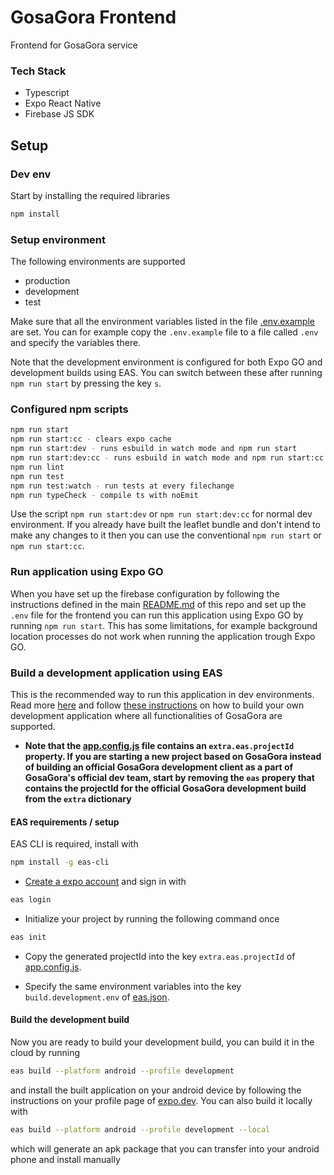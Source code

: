 # GosaGora Frontend
Frontend for GosaGora service

### Tech Stack
- Typescript
- Expo React Native
- Firebase JS SDK

## Setup

### Dev env
Start by installing the required libraries

```bash
npm install
```

### Setup environment
The following environments are supported
- production
- development
- test

Make sure that all the environment variables listed in the file [.env.example](https://github.com/kordaniel/gosagora/blob/main/frontend/.env.example) are set. You can for example copy the `.env.example` file to a file called `.env` and specify the variables there.

Note that the development environment is configured for both Expo GO and development builds using EAS. You can switch between these after running `npm run start` by pressing the key `s`.

### Configured npm scripts
```bash
npm run start
npm run start:cc - clears expo cache
npm run start:dev - runs esbuild in watch mode and npm run start
npm run start:dev:cc - runs esbuild in watch mode and npm run start:cc
npm run lint
npm run test
npm run test:watch - run tests at every filechange
npm run typeCheck - compile ts with noEmit
```
Use the script `npm run start:dev` or `npm run start:dev:cc` for normal dev environment. If you already have built the leaflet bundle and don't intend to make any changes to it then you can use the conventional `npm run start` or `npm run start:cc`.

### Run application using Expo GO
When you have set up the firebase configuration by following the instructions defined in the main [README.md](https://github.com/kordaniel/gosagora/blob/main/README.md) of this repo and set up the `.env` file for the frontend you can run this application using Expo GO by running `npm run start`. This has some limitations, for example background location processes do not work when running the application trough Expo GO.

### Build a development application using EAS
This is the recommended way to run this application in dev environments. Read more [here](https://docs.expo.dev/develop/development-builds/introduction/) and follow [these instructions](https://docs.expo.dev/tutorial/eas/configure-development-build/#initialize-a-development-build) on how to build your own development application where all functionalities of GosaGora are supported.

- **Note that the [app.config.js](https://github.com/kordaniel/gosagora/blob/main/frontend/app.config.js) file contains an `extra.eas.projectId` property. If you are starting a new project based on GosaGora instead of building an official GosaGora development client as a part of GosaGora's official dev team, start by removing the `eas` propery that contains the projectId for the official GosaGora development build from the `extra` dictionary**

#### EAS requirements / setup
EAS CLI is required, install with
```bash
npm install -g eas-cli
```
- [Create a expo account](https://expo.dev/signup) and sign in with
```bash
eas login
```
- Initialize your project by running the following command once
```bash
eas init
```
- Copy the generated projectId into the key `extra.eas.projectId` of [app.config.js](https://github.com/kordaniel/gosagora/blob/main/frontend/app.config.js).


- Specify the same environment variables into the key `build.development.env` of [eas.json](https://github.com/kordaniel/gosagora/blob/main/frontend/eas.json).

#### Build the development build
Now you are ready to build your development build, you can build it in the cloud by running
```bash
eas build --platform android --profile development
```
and install the built application on your android device by following the instructions on your profile page of [expo.dev](https://expo.dev/). You can also build it locally with
```bash
eas build --platform android --profile development --local
```
which will generate an apk package that you can transfer into your android phone and install manually
